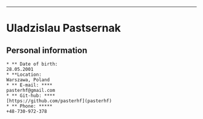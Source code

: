 ----------------------------------------------------------------------------------------------------------------------------
# Uladzislau Pastsernak


  ## Personal information
    * ** Date of birth:
    28.05.2001
    * **Location:
    Warszawa, Poland
    * ** E-mail: ****
    pasterhf@gmail.com
    * ** Git-hub: ****
    [https://github.com/pasterhf](pasterhf)
    * ** Phone: *****
    +48-730-972-378
